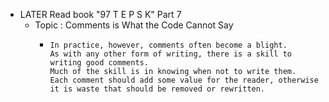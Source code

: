 - LATER  Read book "97 T E P S K" Part 7
	- Topic : Comments is What the Code Cannot Say
		- ```apl
		  In practice, however, comments often become a blight.
		  As with any other form of writing, there is a skill to writing good comments.
		  Much of the skill is in knowing when not to write them.
		  Each comment should add some value for the reader, otherwise
		  it is waste that should be removed or rewritten.
		  
		  ```